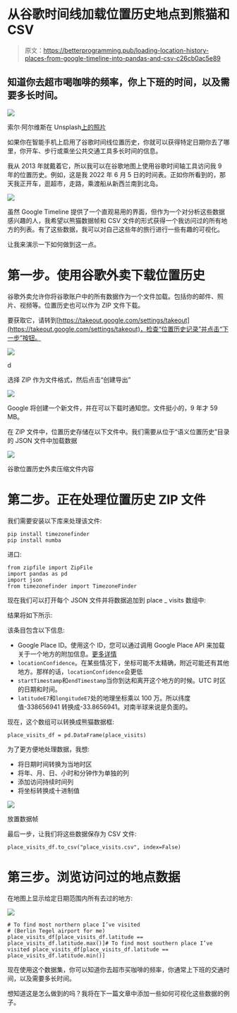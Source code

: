 # 从谷歌时间线加载位置历史地点到熊猫和 CSV

> 原文：<https://betterprogramming.pub/loading-location-history-places-from-google-timeline-into-pandas-and-csv-c26cb0ac5e89>

## 知道你去超市喝咖啡的频率，你上下班的时间，以及需要多长时间。

![](img/3fb4a63cbe5e671d29a1eb16bd76f9cd.png)

索尔·阿尔维斯在 Unsplash[上的照片](https://unsplash.com?utm_source=medium&utm_medium=referral)

如果你在智能手机上启用了谷歌时间线位置历史，你就可以获得特定日期你去了哪里，你开车、步行或乘坐公共交通工具多长时间的信息。

我从 2013 年就戴着它，所以我可以在谷歌地图上使用谷歌时间轴工具访问我 9 年的位置历史。例如，这是我 2022 年 6 月 5 日的时间表。正如你所看到的，那天我正开车，逛超市，走路，乘渡船从新西兰南到北岛。

![](img/3a7a49df4de282cb4b390f323b62da1c.png)

虽然 Google Timeline 提供了一个直观易用的界面，但作为一个对分析这些数据感兴趣的人，我希望以熊猫数据帧和 CSV 文件的形式获得一个我访问过的所有地方的列表。有了这些数据，我可以对自己这些年的旅行进行一些有趣的可视化。

让我来演示一下如何做到这一点。

# 第一步。使用谷歌外卖下载位置历史

谷歌外卖允许你将谷歌账户中的所有数据作为一个文件加载。包括你的邮件、照片、视频等。位置历史也可以作为 ZIP 文件下载。

要获取它，请转到[https://takeout.google.com/settings/takeout](https://takeout.google.com/settings/takeout)，检查“位置历史记录”并点击“下一步”按钮。

![](img/c43c7c54e70c9cf078e7d10fee7f2c60.png)

d

选择 ZIP 作为文件格式，然后点击“创建导出”

![](img/a23dfbc86f2899efc884ea63514ad439.png)

Google 将创建一个新文件，并在可以下载时通知您。文件挺小的，9 年才 59 MB。

在 ZIP 文件中，位置历史存储在以下文件中。我们需要从位于“语义位置历史”目录的 JSON 文件中加载数据

![](img/4e693d82b189f4438f100024540d7731.png)

谷歌位置历史外卖压缩文件内容

# 第二步。正在处理位置历史 ZIP 文件

我们需要安装以下库来处理该文件:

```
pip install timezonefinder
pip install numba
```

进口:

```
from zipfile import ZipFile
import pandas as pd
import json
from timezonefinder import TimezoneFinder
```

现在我们可以打开每个 JSON 文件并将数据追加到 place _ visits 数组中:

结果将如下所示:

该条目包含以下信息:

*   Google Place ID。使用这个 ID，您可以通过调用 Google Place API 来加载关于一个地方的附加信息。[更多详情](https://developers.google.com/maps/documentation/places/web-service/place-id)
*   `locationConfidence`。在某些情况下，坐标可能不太精确，附近可能还有其他地方。那样的话，`locationConfidence`会更低
*   `startTimestamp`和`endTimestamp`当你到达和离开这个地方的时候。UTC 时区的日期和时间。
*   `latitudeE7`和`longitudeE7`处的地理坐标乘以 100 万。所以纬度值-338656941 转换成-33.8656941。对南半球来说是负面的。

现在，这个数组可以转换成熊猫数据框:

```
place_visits_df = pd.DataFrame(place_visits)
```

为了更方便地处理数据，我想:

*   将日期时间转换为当地时区
*   将年、月、日、小时和分钟作为单独的列
*   添加访问持续时间列
*   将坐标转换成十进制值

![](img/b35b27e18f85af80a640ef51e9f48d74.png)

放置数据帧

最后一步，让我们将这些数据保存为 CSV 文件:

```
place_visits_df.to_csv("place_visits.csv", index=False)
```

# 第三步。浏览访问过的地点数据

在地图上显示给定日期范围内所有去过的地方:

![](img/98a94c44516625877e02bc3a06032daf.png)

```
# To find most northern place I’ve visited 
# (Berlin Tegel airport for me)
place_visits_df[place_visits_df.latitude == place_visits_df.latitude.max()]# To find most southern place I’ve visited place_visits_df[place_visits_df.latitude == place_visits_df.latitude.min()]
```

现在使用这个数据集，你可以知道你去超市买咖啡的频率，你通常上下班的交通时间，以及需要多长时间。

想知道这是怎么做到的吗？我将在下一篇文章中添加一些如何可视化这些数据的例子。
